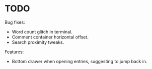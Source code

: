 # TODO

Bug fixes:
- Word count glitch in terminal.
- Comment container horizontal offset.
- Search proximity tweaks.

Features:
- Bottom drawer when opening entries, suggesting to jump back in.

